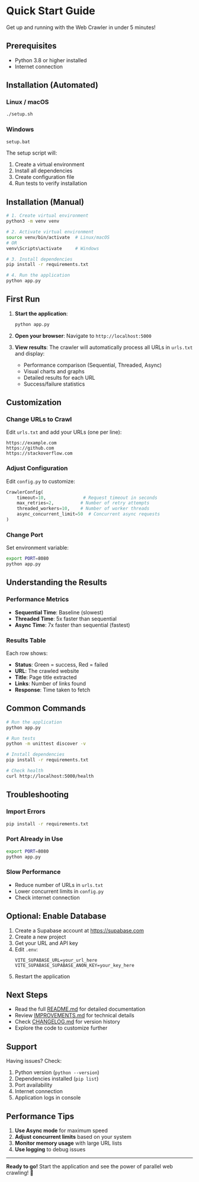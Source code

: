 # Quick Start Guide

Get up and running with the Web Crawler in under 5 minutes!

## Prerequisites

- Python 3.8 or higher installed
- Internet connection

## Installation (Automated)

### Linux / macOS
```bash
./setup.sh
```

### Windows
```bash
setup.bat
```

The setup script will:
1. Create a virtual environment
2. Install all dependencies
3. Create configuration file
4. Run tests to verify installation

## Installation (Manual)

```bash
# 1. Create virtual environment
python3 -m venv venv

# 2. Activate virtual environment
source venv/bin/activate  # Linux/macOS
# OR
venv\Scripts\activate     # Windows

# 3. Install dependencies
pip install -r requirements.txt

# 4. Run the application
python app.py
```

## First Run

1. **Start the application**:
   ```bash
   python app.py
   ```

2. **Open your browser**:
   Navigate to `http://localhost:5000`

3. **View results**:
   The crawler will automatically process all URLs in `urls.txt` and display:
   - Performance comparison (Sequential, Threaded, Async)
   - Visual charts and graphs
   - Detailed results for each URL
   - Success/failure statistics

## Customization

### Change URLs to Crawl

Edit `urls.txt` and add your URLs (one per line):
```
https://example.com
https://github.com
https://stackoverflow.com
```

### Adjust Configuration

Edit `config.py` to customize:
```python
CrawlerConfig(
    timeout=10,              # Request timeout in seconds
    max_retries=2,          # Number of retry attempts
    threaded_workers=10,    # Number of worker threads
    async_concurrent_limit=50  # Concurrent async requests
)
```

### Change Port

Set environment variable:
```bash
export PORT=8080
python app.py
```

## Understanding the Results

### Performance Metrics
- **Sequential Time**: Baseline (slowest)
- **Threaded Time**: 5x faster than sequential
- **Async Time**: 7x faster than sequential (fastest)

### Results Table
Each row shows:
- **Status**: Green = success, Red = failed
- **URL**: The crawled website
- **Title**: Page title extracted
- **Links**: Number of links found
- **Response**: Time taken to fetch

## Common Commands

```bash
# Run the application
python app.py

# Run tests
python -m unittest discover -v

# Install dependencies
pip install -r requirements.txt

# Check health
curl http://localhost:5000/health
```

## Troubleshooting

### Import Errors
```bash
pip install -r requirements.txt
```

### Port Already in Use
```bash
export PORT=8080
python app.py
```

### Slow Performance
- Reduce number of URLs in `urls.txt`
- Lower concurrent limits in `config.py`
- Check internet connection

## Optional: Enable Database

1. Create a Supabase account at https://supabase.com
2. Create a new project
3. Get your URL and API key
4. Edit `.env`:
   ```
   VITE_SUPABASE_URL=your_url_here
   VITE_SUPABASE_SUPABASE_ANON_KEY=your_key_here
   ```
5. Restart the application

## Next Steps

- Read the full [README.md](README.md) for detailed documentation
- Review [IMPROVEMENTS.md](IMPROVEMENTS.md) for technical details
- Check [CHANGELOG.md](CHANGELOG.md) for version history
- Explore the code to customize further

## Support

Having issues? Check:
1. Python version (`python --version`)
2. Dependencies installed (`pip list`)
3. Port availability
4. Internet connection
5. Application logs in console

## Performance Tips

1. **Use Async mode** for maximum speed
2. **Adjust concurrent limits** based on your system
3. **Monitor memory usage** with large URL lists
4. **Use logging** to debug issues

---

**Ready to go!** Start the application and see the power of parallel web crawling! 🚀
